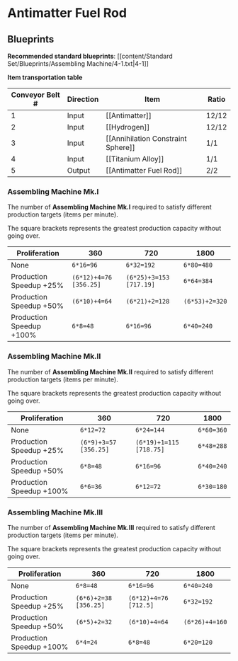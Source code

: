 # Antimatter Fuel Rod

## Blueprints

**Recommended standard blueprints**: [[content/Standard Set/Blueprints/Assembling Machine/4-1.txt|4-1]]

**Item transportation table**

| Conveyor Belt # | Direction | Item                               | Ratio |
| --------------- | --------- | ---------------------------------- | ----- |
| 1               | Input     | [[Antimatter]]                     | 12/12 |
| 2               | Input     | [[Hydrogen]]                       | 12/12 |
| 3               | Input     | [[Annihilation Constraint Sphere]] | 1/1   |
| 4               | Input     | [[Titanium Alloy]]                 | 1/1   |
| 5               | Output    | [[Antimatter Fuel Rod]]            | 2/2   | 

### Assembling Machine Mk.I

The number of **Assembling Machine Mk.I** required to satisfy different production targets (items per minute).

The square brackets represents the greatest production capacity without going over.

| Proliferation            | 360                    | 720                     | 1800           |
| ------------------------ | ---------------------- | ----------------------- | -------------- |
| None                     | `6*16=96`              | `6*32=192`              | `6*80=480`     |
| Production Speedup +25%  | `(6*12)+4=76 [356.25]` | `(6*25)+3=153 [717.19]` | `6*64=384`     |
| Production Speedup +50%  | `(6*10)+4=64`          | `(6*21)+2=128`          | `(6*53)+2=320` |
| Production Speedup +100% | `6*8=48`               | `6*16=96`               | `6*40=240`     |

### Assembling Machine Mk.II

The number of **Assembling Machine Mk.II** required to satisfy different production targets (items per minute).

The square brackets represents the greatest production capacity without going over.

| Proliferation            | 360                   | 720                     | 1800       |
| ------------------------ | --------------------- | ----------------------- | ---------- |
| None                     | `6*12=72`             | `6*24=144`              | `6*60=360` |
| Production Speedup +25%  | `(6*9)+3=57 [356.25]` | `(6*19)+1=115 [718.75]` | `6*48=288` |
| Production Speedup +50%  | `6*8=48`              | `6*16=96`               | `6*40=240` |
| Production Speedup +100% | `6*6=36`              | `6*12=72`               | `6*30=180` |

### Assembling Machine Mk.III

The number of **Assembling Machine Mk.III** required to satisfy different production targets (items per minute).

The square brackets represents the greatest production capacity without going over.

| Proliferation            | 360                   | 720                   | 1800           |
| ------------------------ | --------------------- | --------------------- | -------------- |
| None                     | `6*8=48`              | `6*16=96`             | `6*40=240`     |
| Production Speedup +25%  | `(6*6)+2=38 [356.25]` | `(6*12)+4=76 [712.5]` | `6*32=192`     |
| Production Speedup +50%  | `(6*5)+2=32`          | `(6*10)+4=64`         | `(6*26)+4=160` |
| Production Speedup +100% | `6*4=24`              | `6*8=48`              | `6*20=120`     |


